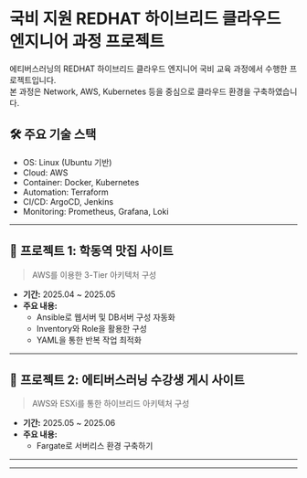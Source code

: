 # 국비 지원 REDHAT 하이브리드 클라우드 엔지니어 과정 프로젝트

에티버스러닝의 REDHAT 하이브리드 클라우드 엔지니어 국비 교육 과정에서 수행한 프로젝트입니다.  
본 과정은 Network, AWS, Kubernetes 등을 중심으로 클라우드 환경을 구축하였습니다. 

## 🛠️ 주요 기술 스택
- OS: Linux (Ubuntu 기반)
- Cloud: AWS
- Container: Docker, Kubernetes
- Automation: Terraform
- CI/CD: ArgoCD, Jenkins
- Monitoring: Prometheus, Grafana, Loki

---

## 📁 프로젝트 1: 학동역 맛집 사이트
> AWS를 이용한 3-Tier 아키텍처 구성

- **기간:** 2025.04 ~ 2025.05  
- **주요 내용:**
  - Ansible로 웹서버 및 DB서버 구성 자동화
  - Inventory와 Role을 활용한 구성
  - YAML을 통한 반복 작업 최적화


---

## 📁 프로젝트 2: 에티버스러닝 수강생 게시 사이트
>  AWS와 ESXi를 통한 하이브리드 아키텍처 구성 

- **기간:** 2025.05 ~ 2025.06  
- **주요 내용:**
  - Fargate로 서버리스 환경 구축하기



---



---


